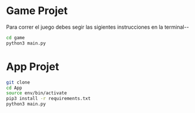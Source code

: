 # Game Projet

Para correr el juego debes segir las sigientes instrucciones en la terminal--
```sh
cd game
python3 main.py
```

# App Projet

```bash	
git clone
cd App
source env/bin/activate
pip3 install -r requirements.txt
python3 main.py
```

